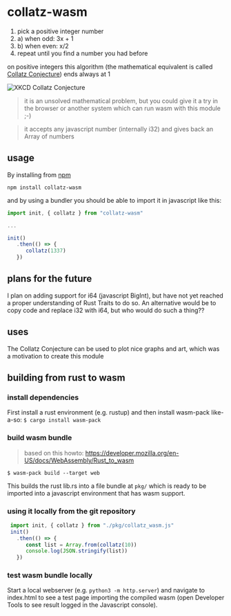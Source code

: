 # collatz-wasm

1. pick a positive integer number
2. a) when odd: 3x + 1
2. b) when even: x/2
3. repeat until you find a number you had before

on positive integers this algorithm (the mathematical equivalent is called [Collatz Conjecture](https://en.wikipedia.org/wiki/Collatz_conjecture)) ends always at 1

![XKCD Collatz Conjecture](https://imgs.xkcd.com/comics/collatz_conjecture.png)

> it is an unsolved mathematical problem, but you could give it a try in the browser or another system which can run wasm with this module ;-)

> it accepts any javascript number (internally i32) and gives back an Array of numbers

## usage

By installing from [npm](https://www.npmjs.com/package/collatz-wasm)

`npm install collatz-wasm`

and by using a bundler you should be able to import it in javascript like this:
```javascript
import init, { collatz } from "collatz-wasm"

...

init()
   .then(() => {
      collatz(1337)
   })
```

## plans for the future

I plan on adding support for i64 (javascript BigInt), but have not yet reached a proper understanding of Rust Traits to do so. An alternative would be to copy code and replace i32 with i64, but who would do such a thing??

## uses

The Collatz Conjecture can be used to plot nice graphs and art, which was a motivation to create this module

## building from rust to wasm
### install dependencies
First install a rust environment (e.g. rustup)
and then install wasm-pack like-a-so: `$ cargo install wasm-pack`
### build wasm bundle
> based on this howto: https://developer.mozilla.org/en-US/docs/WebAssembly/Rust_to_wasm

`$ wasm-pack build --target web`

This builds the rust lib.rs into a file bundle at `pkg/` which is ready to be imported into a javascript environment that has wasm support.

### using it locally from the git repository

```javascript
 import init, { collatz } from "./pkg/collatz_wasm.js"
 init()
   .then(() => {
      const list = Array.from(collatz(10))
      console.log(JSON.stringify(list))
   })
```

### test wasm bundle locally
Start a local webserver (e.g. `python3 -m http.server`) and navigate to index.html to see a test page importing the compiled wasm (open Developer Tools to see result logged in the Javascript console).
